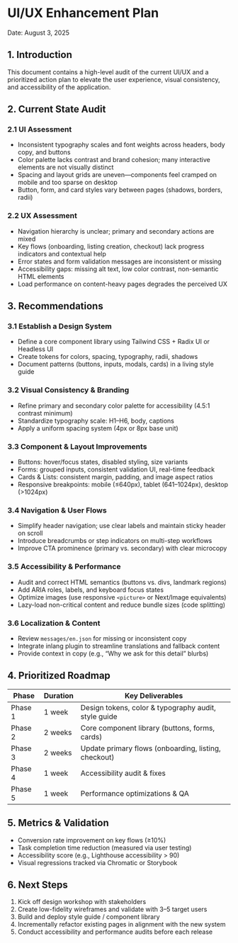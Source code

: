 # UI/UX Enhancement Plan

Date: August 3, 2025

## 1. Introduction

This document contains a high-level audit of the current UI/UX and a prioritized action plan to elevate the user experience, visual consistency, and accessibility of the application.

## 2. Current State Audit

### 2.1 UI Assessment

- Inconsistent typography scales and font weights across headers, body copy, and buttons
- Color palette lacks contrast and brand cohesion; many interactive elements are not visually distinct
- Spacing and layout grids are uneven—components feel cramped on mobile and too sparse on desktop
- Button, form, and card styles vary between pages (shadows, borders, radii)

### 2.2 UX Assessment

- Navigation hierarchy is unclear; primary and secondary actions are mixed
- Key flows (onboarding, listing creation, checkout) lack progress indicators and contextual help
- Error states and form validation messages are inconsistent or missing
- Accessibility gaps: missing alt text, low color contrast, non-semantic HTML elements
- Load performance on content-heavy pages degrades the perceived UX

## 3. Recommendations

### 3.1 Establish a Design System

- Define a core component library using Tailwind CSS + Radix UI or Headless UI
- Create tokens for colors, spacing, typography, radii, shadows
- Document patterns (buttons, inputs, modals, cards) in a living style guide

### 3.2 Visual Consistency & Branding

- Refine primary and secondary color palette for accessibility (4.5:1 contrast minimum)
- Standardize typography scale: H1–H6, body, captions
- Apply a uniform spacing system (4px or 8px base unit)

### 3.3 Component & Layout Improvements

- Buttons: hover/focus states, disabled styling, size variants
- Forms: grouped inputs, consistent validation UI, real-time feedback
- Cards & Lists: consistent margin, padding, and image aspect ratios
- Responsive breakpoints: mobile (≤640px), tablet (641–1024px), desktop (>1024px)

### 3.4 Navigation & User Flows

- Simplify header navigation; use clear labels and maintain sticky header on scroll
- Introduce breadcrumbs or step indicators on multi-step workflows
- Improve CTA prominence (primary vs. secondary) with clear microcopy

### 3.5 Accessibility & Performance

- Audit and correct HTML semantics (buttons vs. divs, landmark regions)
- Add ARIA roles, labels, and keyboard focus states
- Optimize images (use responsive `<picture>` or Next/Image equivalents)
- Lazy-load non-critical content and reduce bundle sizes (code splitting)

### 3.6 Localization & Content

- Review `messages/en.json` for missing or inconsistent copy
- Integrate inlang plugin to streamline translations and fallback content
- Provide context in copy (e.g., “Why we ask for this detail” blurbs)

## 4. Prioritized Roadmap

| Phase   | Duration | Key Deliverables                                     |
| ------- | -------- | ---------------------------------------------------- |
| Phase 1 | 1 week   | Design tokens, color & typography audit, style guide |
| Phase 2 | 2 weeks  | Core component library (buttons, forms, cards)       |
| Phase 3 | 2 weeks  | Update primary flows (onboarding, listing, checkout) |
| Phase 4 | 1 week   | Accessibility audit & fixes                          |
| Phase 5 | 1 week   | Performance optimizations & QA                       |

## 5. Metrics & Validation

- Conversion rate improvement on key flows (≥10%)
- Task completion time reduction (measured via user testing)
- Accessibility score (e.g., Lighthouse accessibility > 90)
- Visual regressions tracked via Chromatic or Storybook

## 6. Next Steps

1. Kick off design workshop with stakeholders
2. Create low-fidelity wireframes and validate with 3–5 target users
3. Build and deploy style guide / component library
4. Incrementally refactor existing pages in alignment with the new system
5. Conduct accessibility and performance audits before each release
